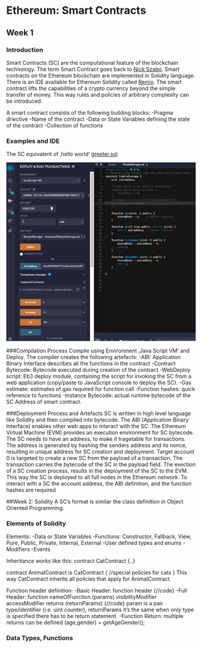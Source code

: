 # Ethereum: Smart Contracts
## Week 1
### Introduction
Smart Contracts (SC) are the computational feature of the blockchain technology. The term Smart Contract goes back to [Nick Szabo](http://www.alamut.com/subj/economics/nick_szabo/smartContracts.html). Smart contracts on the Ethereum blockchain are implemented in Solidity language. There is an IDE available for Ethereum Solidity called [Remix](https://remix.ethereum.org).
The smart contract lifts the capabilities of a crypto currency beyond the simple transfer of money. This way rules and policies of arbitrary complexity can be introduced.

A smart contract consists of the following building blocks:
-Pragma driective
-Name of the contract
-Data or State Variables defining the state of the contract
-Collection of functions

### Examples and IDE
The SC equivalent of ‚hello world‘
[greeter.sol](https://gist.githubusercontent.com/GianRothfuchs/fcdaddad12a910040897a0382c9a875d/Greeter.sol)

[![](scrnshot1.png)](scrnshot1.png)

###Compilation Process
Compile using Environment ‚Java Script VM‘ and Deploy. The compiler creates the following artefacts:
-ABI: Application Binary Interface describes all the functions in the contract
-Contract Bytecode: Bytecode executed during creation of the contract
-WebDeploy script: Eb3 deploy module, containing the script for invoking the SC from a web application (copy/paste to JavaScript console to deploy the SC).
-Gas estimate: estimates of gas required for function call
-Function hashes: quick reference to functions
-Instance Bytecode: actual runtime bytecode of the SC Address of smart contract. 

###Deployment Process and Artefacts
SC is written in high level language like Solidity and then compiled into bytecode. The ABI (Application Binary Interface) enables other web apps to interact with the SC. The Ethereum Virtual Machine (EVM) provides an execution environment for SC bytecode. 
The SC needs to have an address, to make it tragetable for transactions. The address is generated by hashing the senders address and its nonce, resulting in unique address for SC creation and deployment. Target account 0 is targeted to create a new SC from the payload of a transaction. The transaction carries the bytecode of the SC in the payload field. The exection of a SC creation process, results in the deployment of the SC to the EVM. This way the SC is deployed to all full nodes in the Ethereum network. 
To interact with a SC the account address, the ABI definition, and the function hashes are  required

##Week 2: Solidity
A SC’s format is similar the class definition in Object Oriented Programming. 

### Elements of Solidity
Elements:
-Data or State Variables
-Functions: Constructor, Fallback, View, Pure, Public, Private, Internal, External
-User defined types and enums
-Modifiers
-Events

Inheritance works like this:
contract CatContract {..}

contract AnimalContract is CatContract {
//special policies for cats
}
This way CatContract inherits all policies that apply for AnimalContract.

Function header definition:
-Basic Header: function header {//code}
-Full Header: function nameOfFunction (params) visibilityModifier accessModifier returns (returnParams) {//code} 
param is a pair type/identifier (i.e. uint counter), returnParams it’s the same when only type is specified there has to be return statement.
-Function Return: multiple returns can be defined (age,gender) = getAgeGender();
	


### Data Types, Functions


